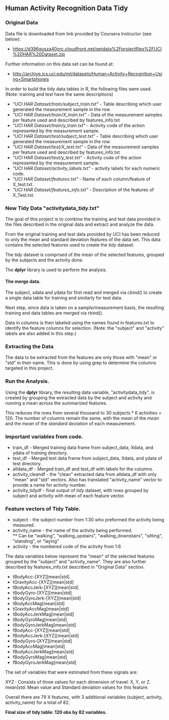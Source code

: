 ## Human Activity Recognition Data Tidy

### Original Data

Data file is downloaded from link provided by Coursera Instructor (see below):

* https://d396qusza40orc.cloudfront.net/getdata%2Fprojectfiles%2FUCI%20HAR%20Dataset.zip

Further information on this data set can be found at:

* http://archive.ics.uci.edu/ml/datasets/Human+Activity+Recognition+Using+Smartphones

In order to build the tidy data tables in R, the following files were used. (Note: training and test have the same descriptions)

* _"UCI HAR Dataset/train/subject_train.txt"_ - Table describing which user generated the measurement sample in the row.
* _"UCI HAR Dataset/train/X_train.txt"_ - Data of the measurement samples per feature used and described by features_info.txt
* _"UCI HAR Dataset/train/y_train.txt"_ - Activity code of the action represented by the measurement sample. 
* _"UCI HAR Dataset/test/subject_test.txt"_ - Table describing which user generated the measurement sample in the row.
* _"UCI HAR Dataset/test/X_test.txt"_ - Data of the measurement samples per feature used and described by features_info.txt
* _"UCI HAR Dataset/test/y_test.txt"_ - Activity code of the action represented by the measurement sample. 
* _"UCI HAR Dataset/activity_labels.txt"_ - activity labels for each numeric code.
* _"UCI HAR Dataset/features.txt"_ - Name of each column/feature of X_test.txt.
* _"UCI HAR Dataset/features_info.txt"_ - Description of the features of X_Test.txt.

### New Tidy Data "activitydata_tidy.txt"
The goal of this project is to combine the training and test data provided in the files described in the original data and extract and analyze the data.

From the original training and test data provided by UCI has been reduced to only the mean and standard deviation features of the data set. This data contains the selected features used to create the _tidy_ dataset.  

The _tidy_ dataset is comprised of the mean of the selected features, grouped by the subjects and the activity done.

The __dplyr__ library is used to perform the analysis.

#### The merge data.

The subject, xdata and ydata for first read and merged via cbind() to create a single data table for training and similarly for test data.

Next step, since data is taken on a sample/measurement basis, the resulting training and data tables are merged via rbind(). 

Data in columns is then labeled using the names found in features.txt to identify the feature columns for selection. (Note: the "subject" and "activity" labels are also added in this step.)

### Extracting the Data

The data to be extracted from the features are only those with "mean" or "std" in their name.  This is done by using grep to determine the columns targeted in this project.

### Run the Analysis.

Using the __dplyr__ library, the resulting data variable, "activitydata_tidy", is created by grouping the extracted data by the subject and activity and running a mean across the summarized features.

This reduces the rows from several thousand to 30 subjects \* 6 activities = 120.  The number of columns remain the same, with the _mean_ of the _mean_ and the _mean_ of the _standard deviation_ of each measurement.  

### Important variables from code.

* train_df - Merged training data frame from subject_data, Xdata, and ydata of training directory.
* test_df - Merged test data frame from subject_data, Xdata, and ydata of test directory.
* alldata_df - Merged train_df and test_df with labels for the columns.
* activity_cleandf - the "clean" extracted data from alldata_df with only "mean" and "std" vectors.  Also has translated "activity_name" vector to provide a name for activity number.
* activity_tidydf - final output of _tidy_ dataset, with rows grouped by subject and activity with mean of each feature vector.


### Feature vectors of Tidy Table.

* subject - the subject number from 1:30 who preformed the activity being measured.
* activity_name - the name of the activity being performed.  
    ** Can be "walking", "walking_upstairs", "walking_downstairs", "sitting", "standing", or "laying"
* activity - the numbered code of the activity from 1:6

The data variables below represent the "mean" of the selected features grouped by the "subject" and "activity_name".
They are also further described by features_info.txt described in "Original Data" section.

* tBodyAcc-[XYZ][mean|std]
* tGravityAcc-[XYZ][mean|std] 
* tBodyAccJerk-[XYZ][mean|std] 
* tBodyGyro-[XYZ][mean|std] 
* tBodyGyroJerk-[XYZ][mean|std] 
* tBodyAccMag[mean|std]
* tGravityAccMag[mean|std]
* tBodyAccJerkMag[mean|std]
* tBodyGyroMag[mean|std]
* tBodyGyroJerkMag[mean|std]
* fBodyAcc-[XYZ][mean|std]
* fBodyAccJerk-[XYZ][mean|std]
* fBodyGyro-[XYZ][mean|std]
* fBodyAccMag[mean|std]
* fBodyAccJerkMag[mean|std]
* fBodyGyroMag[mean|std]
* fBodyGyroJerkMag[mean|std]

The set of variables that were estimated from these signals are: 

XYZ : Consists of three values for each dimension of travel: X, Y, or Z.
mean|std: Mean value and Standard deviation values for this feature.

Overall there are 79 X features, with 3 additional variables (subject, activity, activity_name) for a total of 82.

__Final size of tidy table: 120 obs by 82 variables.__